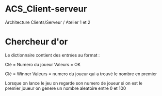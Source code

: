 # ACS_Client-serveur
Architecture Clients/Serveur / Atelier 1 et 2 

# Chercheur d'or
Le dictionnaire contient des entrées au format :

Clé = Numero du joueur
Valeurs = OK

Clé = Winner
Valeurs = numero du joueur qui a trouvé le nombre en premier

Lorsque on lance le jeu on regarde son numero de joueur si on est le premier joueur on genere un nombre aleatoire entre 0 et 100
